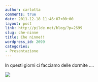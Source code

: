 ```yaml
---
author: carlotta
comments: true
date: 2011-12-18 11:46:07+00:00
layout: post
link: http://pilde.net/blog/?p=2699
slug: che-ninne
title: Che ninne!!
wordpress_id: 2699
categories:
- Presentazione
---
```


In questi giorni ci facciamo delle dormite ....

![]({{baseurl}}/uploads/2011/12/ninne.jpg)



